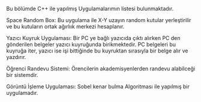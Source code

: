  Bu bölümde C++ ile yapılmış Uygulamalarımın listesi bulunmaktadır.


Space Random Box:
 Bu uygulama ile X-Y uzayın random kutular yerleştirilir ve bu kutuların ortak ağırlıık merkezi hesaplanır.
 
Yazıcı Kuyruk Uygulaması:
 Bir PC ye bağlı yazıcıda çıktı alırken PC den gönderilen belgeler yazıcı kuyruğunda birikmektedir. PC belgeleri bu
kuyruğa iter, yazıcı ise işi bittiğinde bu kuyruktan sırasıyla bir belge alır ve yazdırır. 

Öğrenci Randevu Sistemi:
 Örencilerin akademisyenlerden randevu alabilceği bir sistemdir.

Görüntü İşleme Uygulaması:
 Sobel kenar bulma Algoritması ile yapılmış bir uygulamadır.
